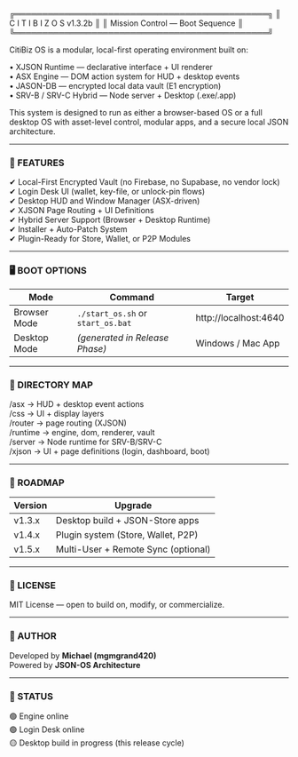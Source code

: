 ╔══════════════════════════════════════════════╗
║            C I T I B I Z   O S v1.3.2b       ║
║        Mission Control — Boot Sequence       ║
╚══════════════════════════════════════════════╝

CitiBiz OS is a modular, local-first operating environment built on:

• XJSON Runtime — declarative interface + UI renderer  
• ASX Engine — DOM action system for HUD + desktop events  
• JASON-DB — encrypted local data vault (E1 encryption)  
• SRV-B / SRV-C Hybrid — Node server + Desktop (.exe/.app)

This system is designed to run as either a browser-based OS or a full desktop OS with asset-level control, modular apps, and a secure local JSON architecture.

---

### 🚀 FEATURES

✔ Local-First Encrypted Vault (no Firebase, no Supabase, no vendor lock)  
✔ Login Desk UI (wallet, key-file, or unlock-pin flows)  
✔ Desktop HUD and Window Manager (ASX-driven)  
✔ XJSON Page Routing + UI Definitions  
✔ Hybrid Server Support (Browser + Desktop Runtime)  
✔ Installer + Auto-Patch System  
✔ Plugin-Ready for Store, Wallet, or P2P Modules

---

### 🖥️ BOOT OPTIONS

| Mode | Command | Target |
|--------|---------|---------|
| Browser Mode | `./start_os.sh` or `start_os.bat` | http://localhost:4640 |
| Desktop Mode | *(generated in Release Phase)* | Windows / Mac App |

---

### 📌 DIRECTORY MAP

/asx        → HUD + desktop event actions  
/css        → UI + display layers  
/router     → page routing (XJSON)  
/runtime    → engine, dom, renderer, vault  
/server     → Node runtime for SRV-B/SRV-C  
/xjson      → UI + page definitions (login, dashboard, boot)

---

### 📌 ROADMAP

| Version | Upgrade |
|---------|---------|
| v1.3.x  | Desktop build + JSON-Store apps |
| v1.4.x  | Plugin system (Store, Wallet, P2P) |
| v1.5.x  | Multi-User + Remote Sync (optional) |

---

### 📌 LICENSE

MIT License — open to build on, modify, or commercialize.

---

### 📌 AUTHOR

Developed by **Michael (mgmgrand420)**  
Powered by **JSON-OS Architecture**

---

### 📌 STATUS

🟢 Engine online  
🟢 Login Desk online  
🟡 Desktop build in progress (this release cycle)
